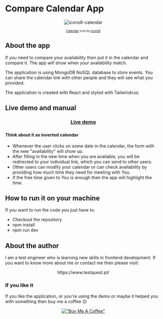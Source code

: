 # Compare Calendar App
<div align="center">

![icons8-calendar](https://user-images.githubusercontent.com/12681598/197059071-8383c126-ddf3-40cb-92d2-2b5ae3d382c4.gif)

<sub><sup><a target="_blank" href="https://icons8.com/icon/7iR4g60crP7F/calendar">Calendar</a> icon by <a target="_blank" href="https://icons8.com">Icons8</a></sup></sub>

</div>

## About the app
If you need to compare your availability then put it in the calendar and compare it. The app will show when your availability match.

The application is using MongoDB NoSQL database to store events. You can share the calendar link with other people and they will see what you provided.

The application is created with React and styled with Tailwindcss.

## Live demo and manual
<div align="center">

<h3><a target="_blank" href="https://compare-calendar-app.vercel.app//">Live demo</a><h3>

</div>

<h4>Think about it as inverted calendar</h4>

* Whenever the user clicks on some date in the calendar, the form with the new "availability" will show up. 
* After filling in the new time when you are available, you will be redirected to your individual link, which you can send to other users.
* Other users can modify your calendar or can check availability by providing how much time they need for meeting with You.
* If the free time given to You is enough then the app will highlight the time.


## How to run it on your machine

If you want to run the code you just have to:

* Checkout the repository
* npm install
* npm run dev

## About the author

I am a test engineer who is learning new skills in frontend development. If you want to know more about me or contact me then please visit:

<div align="center">
https://www.testquest.pl/
</div>

### If you like it
If you like the application, or you're using the demo or maybe it helped you with something then buy me a coffee 😉
<div align="center">

[!["Buy Me A Coffee"](https://www.buymeacoffee.com/assets/img/custom_images/orange_img.png)](https://www.buymeacoffee.com/piotrhabecZ)  
</div>
